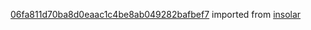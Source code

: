 [06fa811d70ba8d0eaac1c4be8ab049282bafbef7](https://github.com/insolar/insolar/commit/06fa811d70ba8d0eaac1c4be8ab049282bafbef7) imported from [insolar](https://github.com/insolar/insolar)
